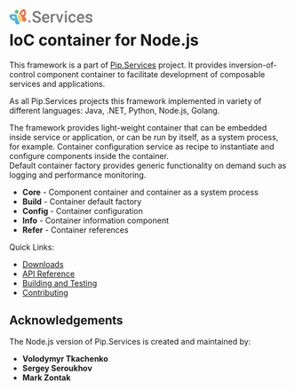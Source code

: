 # <img src="https://github.com/pip-services/pip-services/raw/master/design/Logo.png" alt="Pip.Services Logo" style="max-width:30%"> <br/> IoC container for Node.js

This framework is a part of [Pip.Services](https://github.com/pip-services/pip-services) project.
It provides inversion-of-control component container to facilitate development of composable services and applications.

As all Pip.Services projects this framework implemented in variety of different languages: Java, .NET, Python, Node.js, Golang. 

The framework provides light-weight container that can be embedded inside service or application, or can be run by itself,
as a system process, for example. Container configuration service as recipe to instantiate and configure components inside the container.  
Default container factory provides generic functionality on demand such as logging and performance monitoring.

- **Core** - Component container and container as a system process
- **Build** - Container default factory
- **Config** - Container configuration
- **Info** - Container information component
- **Refer** - Container references

Quick Links:

* [Downloads](https://github.com/pip-services/pip-services-container-node/blob/master/doc/Downloads.md)
* [API Reference](http://htmlpreview.github.io/?https://github.com/pip-services/pip-services-container-node/blob/master/doc/api/index.html)
* [Building and Testing](https://github.com/pip-services/pip-services-container-node/blob/master/doc/Development.md)
* [Contributing](https://github.com/pip-services/pip-services-container-node/blob/master/doc/Development.md/#contrib)

## Acknowledgements

The Node.js version of Pip.Services is created and maintained by:
- **Volodymyr Tkachenko**
- **Sergey Seroukhov**
- **Mark Zontak**

